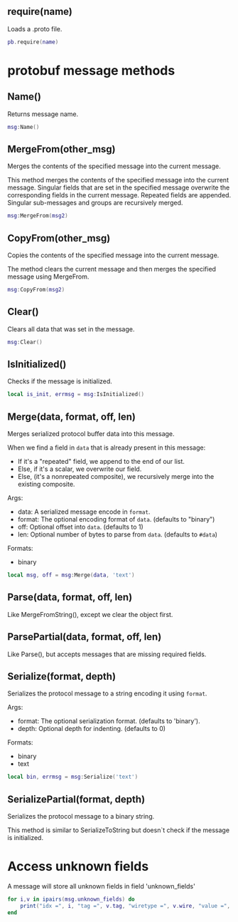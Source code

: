 ## require(name)

Loads a .proto file.

```lua
pb.require(name)  
```

# protobuf message methods

## Name()

Returns message name.

```lua
msg:Name()
```

## MergeFrom(other_msg)

Merges the contents of the specified message into the current message.

This method merges the contents of the specified message into the current
message. Singular fields that are set in the specified message overwrite
the corresponding fields in the current message. Repeated fields are
appended. Singular sub-messages and groups are recursively merged.

```lua
msg:MergeFrom(msg2)
```

## CopyFrom(other_msg)

Copies the contents of the specified message into the current message.

The method clears the current message and then merges the specified
message using MergeFrom.

```lua
msg:CopyFrom(msg2)
```

## Clear()

Clears all data that was set in the message.

```lua
msg:Clear()
```

## IsInitialized()

Checks if the message is initialized.

```lua
local is_init, errmsg = msg:IsInitialized()
```

## Merge(data, format, off, len)

Merges serialized protocol buffer data into this message.

When we find a field in `data` that is already present
in this message:

* If it's a "repeated" field, we append to the end of our list.
* Else, if it's a scalar, we overwrite our field.
* Else, (it's a nonrepeated composite), we recursively merge 
into the existing composite.

Args:

* data: A serialized message encode in `format`.
* format: The optional encoding format of `data`.  (defaults to "binary")
* off: Optional offset into `data`.  (defaults to 1)
* len: Optional number of bytes to parse from `data`.  (defaults to `#data`)

Formats:

* binary

```lua
local msg, off = msg:Merge(data, 'text')
```

## Parse(data, format, off, len)

Like MergeFromString(), except we clear the object first.

## ParsePartial(data, format, off, len)

Like Parse(), but accepts messages that are missing required fields. 

## Serialize(format, depth)

Serializes the protocol message to a string encoding it using `format`.

Args:

* format: The optional serialization format.  (defaults to 'binary').
* depth: Optional depth for indenting.  (defaults to 0)

Formats:

* binary
* text

```lua
local bin, errmsg = msg:Serialize('text')
```

## SerializePartial(format, depth)

Serializes the protocol message to a binary string.

This method is similar to SerializeToString but doesn`t check if the
message is initialized.

# Access unknown fields

A message will store all unknown fields in field 'unknown_fields'

```lua
for i,v in ipairs(msg.unknown_fields) do
	print("idx =", i, "tag =", v.tag, "wiretype =", v.wire, "value =", v.value)
end
```

